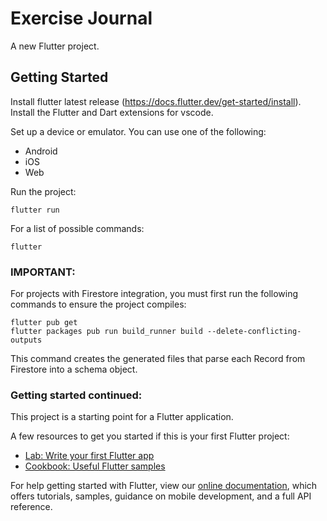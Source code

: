 # Exercise Journal

A new Flutter project.

## Getting Started

Install flutter latest release (https://docs.flutter.dev/get-started/install).
Install the Flutter and Dart extensions for vscode.

Set up a device or emulator. You can use one of the following:

- Android
- iOS
- Web

Run the project:

`flutter run`

For a list of possible commands:

`flutter`

### IMPORTANT:

For projects with Firestore integration, you must first run the following commands to ensure the project compiles:

```
flutter pub get
flutter packages pub run build_runner build --delete-conflicting-outputs
```

This command creates the generated files that parse each Record from Firestore into a schema object.

### Getting started continued:

This project is a starting point for a Flutter application.

A few resources to get you started if this is your first Flutter project:

- [Lab: Write your first Flutter app](https://flutter.dev/docs/get-started/codelab)
- [Cookbook: Useful Flutter samples](https://flutter.dev/docs/cookbook)

For help getting started with Flutter, view our
[online documentation](https://flutter.dev/docs), which offers tutorials,
samples, guidance on mobile development, and a full API reference.
